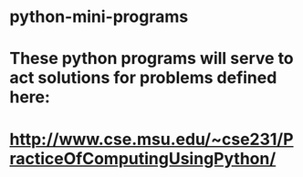# python-mini-programs
# These python programs will serve to act solutions for problems defined here:
# http://www.cse.msu.edu/~cse231/PracticeOfComputingUsingPython/
